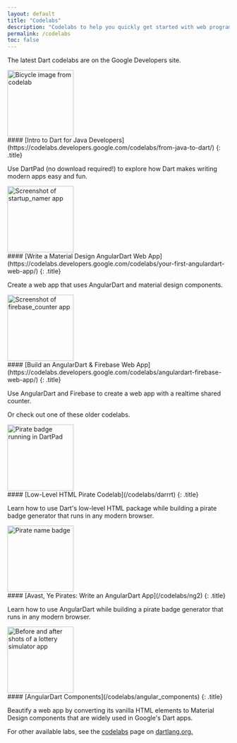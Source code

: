 ```yaml
---
layout: default
title: "Codelabs"
description: "Codelabs to help you quickly get started with web programming in Dart."
permalink: /codelabs
toc: false
---
```


The latest Dart codelabs are on the Google Developers site.

<div class="item-with-pic" markdown="1">
<img src="/codelabs/images/from-java-to-dart.png"
     width="150px"
     alt="Bicycle image from codelab">
<div class="details" markdown="1">
#### [Intro to Dart for Java Developers](https://codelabs.developers.google.com/codelabs/from-java-to-dart/)
{: .title}

Use DartPad (no download required!) to explore how
Dart makes writing modern apps easy and fun.
</div>
</div>

<div class="item-with-pic" markdown="1">
<img src="/codelabs/images/startup-namer.png"
     width="150px"
     alt="Screenshot of startup_namer app">
<div class="details" markdown="1">
#### [Write a Material Design AngularDart Web App](https://codelabs.developers.google.com/codelabs/your-first-angulardart-web-app/)
{: .title}

Create a web app that uses AngularDart and material design components.
</div>
</div>

<div class="item-with-pic" markdown="1">
<img src="/codelabs/images/firebase-counter.png"
     width="150px"
     alt="Screenshot of firebase_counter app">
<div class="details" markdown="1">
#### [Build an AngularDart & Firebase Web App](https://codelabs.developers.google.com/codelabs/angulardart-firebase-web-app/)
{: .title}

Use AngularDart and Firebase to create a web app with a realtime shared counter.
</div>
</div>

Or check out one of these older codelabs.

<div class="item-with-pic" markdown="1">
<img src="/codelabs/images/darrrt.png"
     width="150px"
     alt="Pirate badge running in DartPad">
<div class="details" markdown="1">
#### [Low-Level HTML Pirate Codelab](/codelabs/darrrt)
{: .title}

Learn how to use Dart's low-level HTML package while
building a pirate badge generator that runs in any modern browser.
</div>
</div>

<div class="item-with-pic" markdown="1">
<img src="/codelabs/ng2/images/basic-pirate-name-badge.png"
     width="150px"
     alt="Pirate name badge">
<div class="details" markdown="1">
#### [Avast, Ye Pirates: Write an AngularDart App](/codelabs/ng2)
{: .title}

Learn how to use AngularDart while building
a pirate badge generator that runs in any modern browser.
</div>
</div>

<div class="item-with-pic" markdown="1">
<img src="/codelabs/images/angular-components.png"
     width="150px"
     alt="Before and after shots of a lottery simulator app">
<div class="details" markdown="1">
#### [AngularDart Components](/codelabs/angular_components)
{: .title}

Beautify a web app by converting its vanilla HTML elements
to Material Design components that are widely used in Google's Dart apps.
</div>
</div>


For other available labs, see the
[codelabs]({{site.dartlang}}/codelabs) page on
[dartlang.org.](https://www.dartlang.org)
